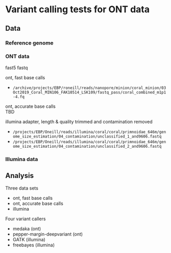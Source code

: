 # Variant calling tests for ONT data

## Data
### Reference genome


### ONT data
fast5
fastq

ont, fast base calls  
- `/archive/projects/EBP/roneill/reads/nanopore/minion/coral_minion/03Oct2019_Coral_MIN106_FAK10514_LSK109/fastq_pass/coral_combined_m1p1-4.fq`  

ont, accurate base calls  
TBD  

illumina adapter, length & quality trimmed and contamination removed
- `/projects/EBP/Oneill/reads/illumina/coral/coral/primnoidae_646m/genome_size_estimation/04_contamination/unclassified_1_and9606.fastq`
- `/projects/EBP/Oneill/reads/illumina/coral/coral/primnoidae_646m/genome_size_estimation/04_contamination/unclassified_2_and9606.fastq`

### Illumina data


## Analysis

Three data sets
- ont, fast base calls
- ont, accurate base calls
- illumina

Four variant callers
- medaka (ont)
- pepper-margin-deepvariant (ont)
- GATK (illumina)
- freebayes (illumina)

